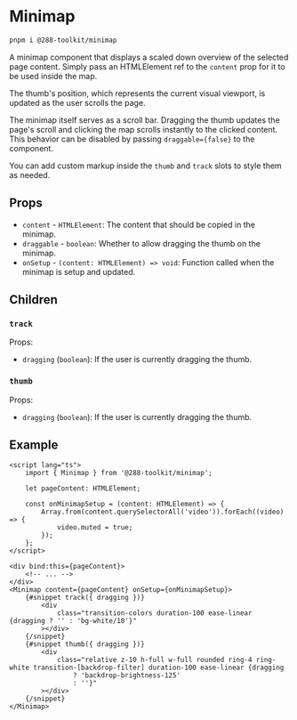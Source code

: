 # Minimap

```sh
pnpm i @288-toolkit/minimap
```

A minimap component that displays a scaled down overview of the selected page content. Simply pass
an HTMLElement ref to the `content` prop for it to be used inside the map.

The thumb's position, which represents the current visual viewport, is updated as the user scrolls
the page.

The minimap itself serves as a scroll bar. Dragging the thumb updates the page's scroll and clicking
the map scrolls instantly to the clicked content. This behavior can be disabled by passing
`draggable={false}` to the component.

You can add custom markup inside the `thumb` and `track` slots to style them as needed.

## Props

-   `content` - `HTMLElement`: The content that should be copied in the minimap.
-   `draggable` - `boolean`: Whether to allow dragging the thumb on the minimap.
-   `onSetup` - `(content: HTMLElement) => void`: Function called when the minimap is setup and
    updated.

## Children

### `track`

Props:

-   `dragging` (`boolean`): If the user is currently dragging the thumb.

### `thumb`

Props:

-   `dragging` (`boolean`): If the user is currently dragging the thumb.

## Example

```svelte
<script lang="ts">
	import { Minimap } from '@288-toolkit/minimap';

	let pageContent: HTMLElement;

	const onMinimapSetup = (content: HTMLElement) => {
		Array.from(content.querySelectorAll('video')).forEach((video) => {
			video.muted = true;
		});
	};
</script>

<div bind:this={pageContent}>
	<!-- ... -->
</div>
<Minimap content={pageContent} onSetup={onMinimapSetup}>
	{#snippet track({ dragging })}
		<div
			class="transition-colors duration-100 ease-linear {dragging ? '' : 'bg-white/10'}"
		></div>
	{/snippet}
	{#snippet thumb({ dragging })}
		<div
			class="relative z-10 h-full w-full rounded ring-4 ring-white transition-[backdrop-filter] duration-100 ease-linear {dragging
				? 'backdrop-brightness-125'
				: ''}"
		></div>
	{/snippet}
</Minimap>
```

